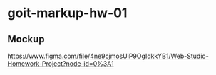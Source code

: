# goit-markup-hw-01

## Mockup

https://www.figma.com/file/4ne9cjmosUiP9OgIdkkYB1/Web-Studio-Homework-Project?node-id=0%3A1
